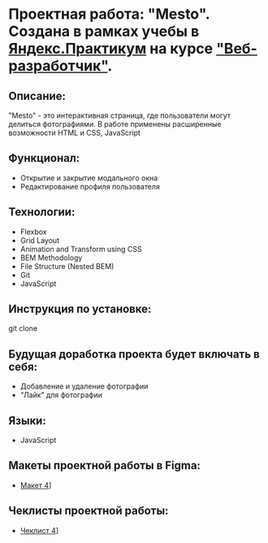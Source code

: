 # Проектная работа: "Mesto". Создана в рамках учебы в [Яндекс.Практикум](https://praktikum.yandex.ru/) на курсе ["Веб-разработчик"](https://praktikum.yandex.ru/web/).

## Описание:

"Mesto" - это интерактивная страница, где пользователи могут делиться фотографиями. В работе применены расширенные возможности HTML и CSS, JavaScript

## Функционал:

* Открытие и закрытие модального окна
* Редактирование профиля пользователя

## Технологии:

* Flexbox
* Grid Layout
* Animation and Transform using CSS
* BEM Methodology
* File Structure (Nested BEM)
* Git
* JavaScript

## Инструкция по установке:

git clone

## Будущая доработка проекта будет включать в себя:

*  Добавление и удаление фотографии
* "Лайк" для фотографии

## Языки:

* JavaScript

## Макеты проектной работы в Figma:

* [Макет 4](https://www.figma.com/file/SLGf16iUspCIjC05qUi1dk/YP-project-4-mesto)]


## Чеклисты проектной работы:

* [Чеклист 4](https://code.s3.yandex.net/web-developer/checklists/new-program/checklist-4/index.html)]




